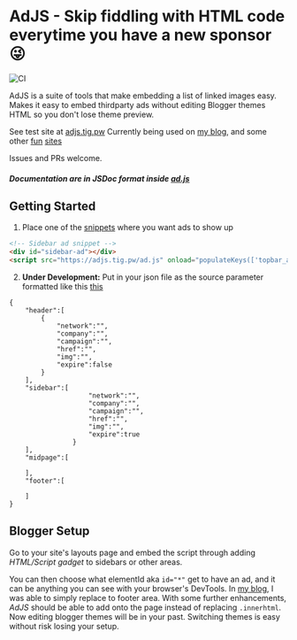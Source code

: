 # AdJS - Skip fiddling with HTML code everytime you have a new sponsor 😜
![CI](https://github.com/kaovilai/AdJS/workflows/CI/badge.svg?branch=master)

AdJS is a suite of tools that make embedding a list of linked images easy.
Makes it easy to embed thirdparty ads without editing Blogger themes HTML so you don't lose theme preview.

See test site at [adjs.tig.pw](https://adjs.tig.pw)
Currently being used on [my blog](https://blog.tig.pw), and some other [fun](https://www.ใน.ไทย) [sites](https://www.with.in.th)

Issues and PRs welcome.

##### Documentation are in JSDoc format inside [ad.js](./ad.js)

## Getting Started

1. Place one of the [snippets](/snippets.html) where you want ads to show up
```html
<!-- Sidebar ad snippet -->
<div id="sidebar-ad"></div>
<script src="https://adjs.tig.pw/ad.js" onload="populateKeys(['topbar_ad','sidebar_top_ad','sidebar_bottom_ad','midpage_ad','footer_ad']);" defer></script>
```
2. **Under Development:** Put in your json file as the source parameter formatted like this [this](/ad.json)
```
{
    "header":[
        {
            "network":"",
            "company":"",
            "campaign":"",
            "href":"",
            "img":"",
            "expire":false
        }
    ],
    "sidebar":[
                    "network":"",
                    "company":"",
                    "campaign":"",
                    "href":"",
                    "img":"",
                    "expire":true
                }
    ],
    "midpage":[

    ],
    "footer":[

    ]
}
```

## Blogger Setup

Go to your site's layouts page and embed the script through adding _HTML/Script gadget_ to sidebars or other areas.

You can then choose what elementId aka `id="*"` get to have an ad, and it can be anything you can see with your browser's DevTools. In [my blog](https://blog.tig.pw), I was able to simply replace to footer area. With some further enhancements, _AdJS_ should be able to add onto the page instead of replacing `.innerhtml`. Now editing blogger themes will be in your past. Switching themes is easy without risk losing your setup.